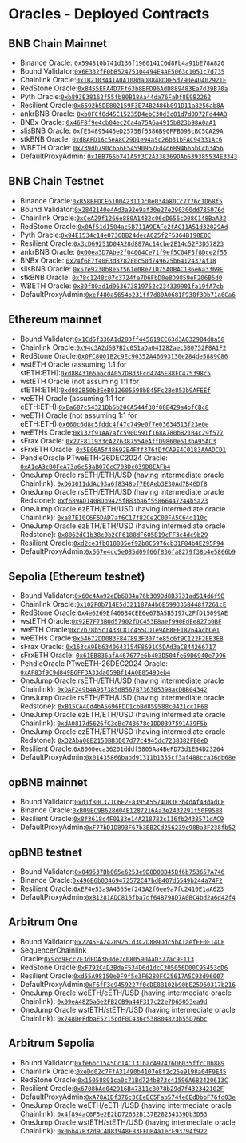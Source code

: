 # Oracles - Deployed Contracts

## BNB Chain Mainnet

* Binance Oracle: [`0x594810b741d136f1960141C0d8Fb4a91bE78A820`](https://bscscan.com/address/0x594810b741d136f1960141C0d8Fb4a91bE78A820)
* Bound Validator:[`0x6E332fF0bB52475304494E4AE5063c1051c7d735`](https://bscscan.com/address/0x6E332fF0bB52475304494E4AE5063c1051c7d735)
* Chainlink Oracle:[`0x1B2103441A0A108daD8848D8F5d790e4D402921F`](https://bscscan.com/address/0x1B2103441A0A108daD8848D8F5d790e4D402921F)
* RedStone Oracle:[`0x8455EFA4D7Ff63b8BFD96AdD889483Ea7d39B70a`](https://bscscan.com/address/0x8455EFA4D7Ff63b8BFD96AdD889483Ea7d39B70a)
* Pyth Oracle:[`0xb893E38162f55fb80B18Aa44da76FaDf8E9B2262`](https://bscscan.com/address/0xb893E38162f55fb80B18Aa44da76FaDf8E9B2262)
* Resilient Oracle:[`0x6592b5DE802159F3E74B2486b091D11a8256ab8A`](https://bscscan.com/address/0x6592b5DE802159F3E74B2486b091D11a8256ab8A)
* ankrBNB Oracle: [`0xb0FCf0d45C15235D4ebC30d3c01d7d0D72Fd44AB`](https://bscscan.com/address/0xb0FCf0d45C15235D4ebC30d3c01d7d0D72Fd44AB)
* BNBx Oracle: [`0x46F8f9e4cb04ec2Ca4a75A6a4915b823b98A0aA1`](https://bscscan.com/address/0x46F8f9e4cb04ec2Ca4a75A6a4915b823b98A0aA1)
* slisBNB Oracle: [`0xfE54895445eD2575Bf5386B90FFB098cBC5CA29A`](https://bscscan.com/address/0xfE54895445eD2575Bf5386B90FFB098cBC5CA29A)
* stkBNB Oracle: [`0xdBAFD16c5eA8C29D1e94a5c26b31bFAC94331Ac6`](https://bscscan.com/address/0xdBAFD16c5eA8C29D1e94a5c26b31bFAC94331Ac6)
* WBETH Oracle: [`0x739db790c656E54590957Ed4d6B94665bCcb3456`](https://bscscan.com/address/0x739db790c656E54590957Ed4d6B94665bCcb3456)
* DefaultProxyAdmin: [`0x1BB765b741A5f3C2A338369DAb539385534E3343`](https://bscscan.com/address/0x1BB765b741A5f3C2A338369DAb539385534E3343)

## BNB Chain Testnet

* Binance Oracle:[`0xB58BFDCE610042311Dc0e034a80Cc7776c1D68f5`](https://testnet.bscscan.com/address/0xB58BFDCE610042311Dc0e034a80Cc7776c1D68f5)
* Bound Validator:[`0x2842140e4Ad3a92e9af30e27e290300dd785076d`](https://testnet.bscscan.com/address/0x2842140e4Ad3a92e9af30e27e290300dd785076d)
* Chainlink Oracle:[`0xCeA29f1266e880A1482c06eD656cD08C148BaA32`](https://testnet.bscscan.com/address/0xCeA29f1266e880A1482c06eD656cD08C148BaA32)
* RedStone Oracle:[`0x0Af51d1504ac5B711A9EAFe2fAC11A51d32029Ad`](https://testnet.bscscan.com/address/0x0Af51d1504ac5B711A9EAFe2fAC11A51d32029Ad)
* Pyth Oracle:[`0x94E1534c14e0736BB24decA625f2F5364B198E0C`](https://testnet.bscscan.com/address/0x94E1534c14e0736BB24decA625f2F5364B198E0C)
* Resilient Oracle:[`0x3cD69251D04A28d887Ac14cbe2E14c52F3D57823`](https://testnet.bscscan.com/address/0x3cD69251D04A28d887Ac14cbe2E14c52F3D57823)
* ankrBNB Oracle: [`0x00ea3D7Abe2f04004Ce71f9ef5C04F5f8Dce2f55`](https://testnet.bscscan.com/address/0x00ea3D7Abe2f04004Ce71f9ef5C04F5f8Dce2f55)
* BNBx Oracle: [`0x24f6E7f40E3d8782E0c50d749625b6412437Af18`](https://testnet.bscscan.com/address/0x24f6E7f40E3d8782E0c50d749625b6412437Af18)
* slisBNB Oracle: [`0x57e9230b8e57561e0Be71075A0BAC1B6e6a3369E`](https://testnet.bscscan.com/address/0x57e9230b8e57561e0Be71075A0BAC1B6e6a3369E)
* stkBNB Oracle: [`0x78c1248c07c3724fe7D6FbD0e8D9859eF206B6d0`](https://testnet.bscscan.com/address/0x78c1248c07c3724fe7D6FbD0e8D9859eF206B6d0)
* WBETH Oracle: [`0x80f80ad1d963673819752c234339901fa19fA7cb`](https://testnet.bscscan.com/address/0x80f80ad1d963673819752c234339901fa19fA7cb)
* DefaultProxyAdmin:[`0xef480a5654b231ff7d80A0681F938f3Db71a6Ca6`](https://testnet.bscscan.com/address/0xef480a5654b231ff7d80A0681F938f3Db71a6Ca6)

## Ethereum mainnet

* Bound Validator:[`0x1Cd5f336A1d28Dff445619CC63d3A0329B4d8a58`](https://etherscan.io/address/0x1Cd5f336A1d28Dff445619CC63d3A0329B4d8a58)
* Chainlink Oracle:[`0x94c3A2d6B7B2c051aDa041282aec5B0752F8A1F2`](https://etherscan.io/address/0x94c3A2d6B7B2c051aDa041282aec5B0752F8A1F2)
* RedStone Oracle:[`0x0FC8001B2c9Ec90352A46093130e284de5889C86`](https://etherscan.io/address/0x0FC8001B2c9Ec90352A46093130e284de5889C86)
* wstETH Oracle (assuming 1:1 for stETH:ETH):[`0xd8B43165a6cdA057DBd3Fcd4745E88FC475398c5`](https://etherscan.io/address/0xd8B43165a6cdA057DBd3Fcd4745E88FC475398c5)
* wstETH Oracle (not assuming 1:1 for stETH:ETH):[`0xd082B50b3EeB012605598bB45Fc2Be853b9AFEEf`](https://etherscan.io/address/0xd082B50b3EeB012605598bB45Fc2Be853b9AFEEf)
* weETH Oracle (assuming 1:1 for eETH:ETH):[`0xEa687c54321Db5b20CA544f38f08E429a4bfCBc8`](https://etherscan.io/address/0xEa687c54321Db5b20CA544f38f08E429a4bfCBc8)
* weETH Oracle (not assuming 1:1 for eETH:ETH):[`0x660c6d8c5fddc4f47c749e0f7e03634513f23e0e`](https://etherscan.io/address/0x660c6d8c5fddc4f47c749e0f7e03634513f23e0e)
* weETHs Oracle:[`0x132f91AA7afc590D591f168A780bB21B4c29f577`](https://etherscan.io/address/0x132f91AA7afc590D591f168A780bB21B4c29f577)
* sFrax Oracle: [`0x27F811933cA276387554eAffD9860e513bA95AC3`](https://etherscan.io/address/0x27F811933cA276387554eAffD9860e513bA95AC3)
* sFrxETH Oracle: [`0x5E06A5f48692E4Fff376fDfCA9E4C0183AAADCD1`](https://etherscan.io/address/0x5E06A5f48692E4Fff376fDfCA9E4C0183AAADCD1)
* PendleOracle PTweETH-26DEC2024 Oracle: [`0xA1eA3cB0FeA73a6c53aB07CcC703Dc039D8EAFb4`](https://etherscan.io/address/0xA1eA3cB0FeA73a6c53aB07CcC703Dc039D8EAFb4)
* OneJump Oracle rsETH/ETH/USD (having intermediate oracle Chainlink): [`0xD63011ddAc93a6f8348bf7E6Aeb3E30Ad7B46Df8`](https://etherscan.io/address/0xD63011ddAc93a6f8348bf7E6Aeb3E30Ad7B46Df8)
* OneJump Oracle rsETH/ETH/USD (having intermediate oracle Redstone): [`0xf689AD140BDb9425fB83ba6f55866447244b5a23`](https://etherscan.io/address/0xf689AD140BDb9425fB83ba6f55866447244b5a23)
* OneJump Oracle ezETH/ETH/USD (having intermediate oracle Chainlink): [`0xa87E10C6F6DAD7af6C17f82Ce2C00FA5C64d110c`](https://etherscan.io/address/0xa87E10C6F6DAD7af6C17f82Ce2C00FA5C64d110c)
* OneJump Oracle ezETH/ETH/USD (having intermediate oracle Redstone): [`0x8062dC1b38c0b2CF6188dF605B19cFF3c4dc9b29`](https://etherscan.io/address/0x8062dC1b38c0b2CF6188dF605B19cFF3c4dc9b29)
* Resilient Oracle:[`0xd2ce3fb018805ef92b8C5976cb31F84b4E295F94`](https://etherscan.io/address/0xd2ce3fb018805ef92b8C5976cb31F84b4E295F94)
* DefaultProxyAdmin:[`0x567e4cc5e085d09f66f836fa8279f38b4e5866b9`](https://etherscan.io/address/0x567e4cc5e085d09f66f836fa8279f38b4e5866b9)

## Sepolia (Ethereum testnet)

* Bound Validator:[`0x60c4Aa92eEb6884a76b309Dd8B3731ad514d6f9B`](https://sepolia.etherscan.io/address/0x60c4Aa92eEb6884a76b309Dd8B3731ad514d6f9B)
* Chainlink Oracle:[`0x102F0b714E5d321187A4b6E5993358448f7261cE`](https://sepolia.etherscan.io/address/0x102F0b714E5d321187A4b6E5993358448f7261cE)
* RedStone Oracle:[`0x4e6269Ef406B4CEE6e67BA5B5197c2FfD15099AE`](https://sepolia.etherscan.io/address/0x4e6269Ef406B4CEE6e67BA5B5197c2FfD15099AE)
* wstETH Oracle:[`0x92E7F73B0d57902fDC453E8aef990EdEe827b0BF`](https://sepolia.etherscan.io/address/0x92E7F73B0d57902fDC453E8aef990EdEe827b0BF)
* weETH Oracle:[`0xc7b78b5c1433C81c455CD1e9A68FF18764acbCe1`](https://sepolia.etherscan.io/address/0xc7b78b5c1433C81c455CD1e9A68FF18764acbCe1)
* weETHs Oracle:[`0x64672DD083F847893F307fe85c6f9C122F2EE3EB`](https://sepolia.etherscan.io/address/0x64672DD083F847893F307fe85c6f9C122F2EE3EB)
* sFrax Oracle: [`0x163cA9Eb6340643154F8691C5DAd3aC844266717`](https://sepolia.etherscan.io/address/0x163cA9Eb6340643154F8691C5DAd3aC844266717)
* sFrxETH Oracle: [`0x61EB836afA467677e6b403D504fe69D6940e7996`](https://sepolia.etherscan.io/address/0x61EB836afA467677e6b403D504fe69D6940e7996)
* PendleOracle PTweETH-26DEC2024 Oracle: [`0xAF83f9C9d849B6FF3A33da059Bf14A0E85493eb4`](https://sepolia.etherscan.io/address/0xAF83f9C9d849B6FF3A33da059Bf14A0E85493eb4)
* OneJump Oracle rsETH/ETH/USD (having intermediate oracle Chainlink): [`0xDAF249b4A937385dB567B73630539BacDBB04342`](https://sepolia.etherscan.io/address/0xDAF249b4A937385dB567B73630539BacDBB04342)
* OneJump Oracle rsETH/ETH/USD (having intermediate oracle Redstone): [`0xB15CA4Cd4bA5696FDC1cbBd859588c0421cc1F68`](https://sepolia.etherscan.io/address/0xB15CA4Cd4bA5696FDC1cbBd859588c0421cc1F68)
* OneJump Oracle ezETH/ETH/USD (having intermediate oracle Chainlink): [`0xdA0817d5626fC3dBc74B678e1DD0397591A39F5b`](https://sepolia.etherscan.io/address/0xdA0817d5626fC3dBc74B678e1DD0397591A39F5b)
* OneJump Oracle ezETH/ETH/USD (having intermediate oracle Redstone): [`0x32Aba08E2150BB3D07d77c4945dc7238382FB8eD`](https://sepolia.etherscan.io/address/0x32Aba08E2150BB3D07d77c4945dc7238382FB8eD)
* Resilient Oracle:[`0x8000eca36201dddf5805Aa4BeFD73d1EB4D23264`](https://sepolia.etherscan.io/address/0x8000eca36201dddf5805Aa4BeFD73d1EB4D23264)
* DefaultProxyAdmin:[`0x01435866babd91311b1355cf3af488cca36db68e`](https://sepolia.etherscan.io/address/0x01435866babd91311b1355cf3af488cca36db68e)

## opBNB mainnet

* Bound Validator:[`0xd1f80C371C6E2Fa395A5574DB3E3b4dAf43dadCE`](https://opbnbscan.com/address/0xd1f80C371C6E2Fa395A5574DB3E3b4dAf43dadCE)
* Binance Oracle:[`0xB09EC9B628d04E1287216Aa3e2432291f50F9588`](https://opbnbscan.com/address/0xB09EC9B628d04E1287216Aa3e2432291f50F9588)
* Resilient Oracle:[`0x8f3618c4F0183e14A218782c116fb2438571dAC9`](https://opbnbscan.com/address/0x8f3618c4F0183e14A218782c116fb2438571dAC9)
* DefaultProxyAdmin:[`0xF77bD1D893F67b3EB2Cd256239c98Ba3F238fb52`](https://opbnbscan.com/address/0xF77bD1D893F67b3EB2Cd256239c98Ba3F238fb52)

## opBNB testnet

* Bound Validator:[`0x049537Bb065e6253e9D8D08B45Bf6b753657A746`](https://testnet.opbnbscan.com/address/0x049537Bb065e6253e9D8D08B45Bf6b753657A746)
* Binance Oracle:[`0x496B6b03469472572C47bdB407d5549b244a74F2`](https://testnet.opbnbscan.com/address/0x496B6b03469472572C47bdB407d5549b244a74F2)
* Resilient Oracle:[`0xEF4e53a9A4565ef243A2f0ee9a7fc2410E1aA623`](https://testnet.opbnbscan.com/address/0xEF4e53a9A4565ef243A2f0ee9a7fc2410E1aA623)
* DefaultProxyAdmin:[`0xB1281ADC816fba7df64B798D7A0BC4bd2a6d42f4`](https://testnet.opbnbscan.com/address/0xB1281ADC816fba7df64B798D7A0BC4bd2a6d42f4)

## Arbitrum One

* Bound Validator:[`0x2245FA2420925Cd3C2D889Ddc5bA1aefEF0E14CF`](https://arbiscan.io/address/0x2245FA2420925Cd3C2D889Ddc5bA1aefEF0E14CF)
* SequencerChainlink Oracle:[`0x9cd9Fcc7E3dEDA360de7c080590AaD377ac9F113`](https://arbiscan.io/address/0x9cd9Fcc7E3dEDA360de7c080590AaD377ac9F113)
* RedStone Oracle:[`0xF792C4D3BdeF534D6d1dcC305056D00C95453dD6`](https://arbiscan.io/address/0xF792C4D3BdeF534D6d1dcC305056D00C95453dD6)
* Resilient Oracle:[`0xd55A98150e0F9f5e3F6280FC25617A5C93d96007`](https://arbiscan.io/address/0xd55A98150e0F9f5e3F6280FC25617A5C93d96007)
* DefaultProxyAdmin:[`0xF6fF3e9459227f0cDE8B102b90bE25960317b216`](https://arbiscan.io/address/0xF6fF3e9459227f0cDE8B102b90bE25960317b216)
* OneJump Oracle weETH/eETH/USD (having intermediate oracle Chainlink): [`0x09eA4825a5e2FB2CB9a44F317c22e7D65053ea9d`](https://arbiscan.io/address/0x09eA4825a5e2FB2CB9a44F317c22e7D65053ea9d)
* OneJump Oracle wstETH/stETH/USD (having intermediate oracle Chainlink): [`0x748DeFdbaE5215cdF0C436c538804823b55D76bc`](https://arbiscan.io/address/0x748DeFdbaE5215cdF0C436c538804823b55D76bc)

## Arbitrum Sepolia

* Bound Validator:[`0xfe6bc1545Cc14C131bacA97476D6035ffcC0b889`](https://sepolia.arbiscan.io/address/0xfe6bc1545Cc14C131bacA97476D6035ffcC0b889)
* Chainlink Oracle:[`0xeDd02c7FfA31490b4107e8f2c25e9198a04F9E45`](https://sepolia.arbiscan.io/address/0xeDd02c7FfA31490b4107e8f2c25e9198a04F9E45)
* RedStone Oracle:[`0x15058891ca0c71Bd724b873c41596A682420613C`](https://sepolia.arbiscan.io/address/0x15058891ca0c71Bd724b873c41596A682420613C)
* Resilient Oracle:[`0x6708bAd042916B47311c8078b29d7f432342102F`](https://sepolia.arbiscan.io/address/0x6708bAd042916B47311c8078b29d7f432342102F)
* DefaultProxyAdmin:[`0xA78A1Df376c3CEeBC5Fab574fe6EdDbbF76fd03e`](https://sepolia.arbiscan.io/address/0xA78A1Df376c3CEeBC5Fab574fe6EdDbbF76fd03e)
* OneJump Oracle weETH/eETH/USD (having intermediate oracle Chainlink): [`0x4f894aC6F5e2E2bD72632B137E28234339Db3D53`](https://sepolia.arbiscan.io/address/0x4f894aC6F5e2E2bD72632B137E28234339Db3D53)
* OneJump Oracle wstETH/stETH/USD (having intermediate oracle Chainlink): [`0x06b47B32d9C4D8f948EB3FFDB4a1ecE93794f922`](https://sepolia.arbiscan.io/address/0x06b47B32d9C4D8f948EB3FFDB4a1ecE93794f922)
